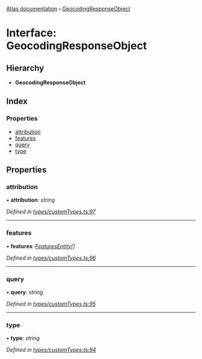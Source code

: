 [Atlas documentation](../globals.md) › [GeocodingResponseObject](geocodingresponseobject.md)

# Interface: GeocodingResponseObject

## Hierarchy

* **GeocodingResponseObject**

## Index

### Properties

* [attribution](geocodingresponseobject.md#attribution)
* [features](geocodingresponseobject.md#features)
* [query](geocodingresponseobject.md#query)
* [type](geocodingresponseobject.md#type)

## Properties

###  attribution

• **attribution**: *string*

*Defined in [types/customTypes.ts:97](https://github.com/chronark/atlas/blob/11701e8/src/types/customTypes.ts#L97)*

___

###  features

• **features**: *[FeaturesEntity](featuresentity.md)[]*

*Defined in [types/customTypes.ts:96](https://github.com/chronark/atlas/blob/11701e8/src/types/customTypes.ts#L96)*

___

###  query

• **query**: *string*

*Defined in [types/customTypes.ts:95](https://github.com/chronark/atlas/blob/11701e8/src/types/customTypes.ts#L95)*

___

###  type

• **type**: *string*

*Defined in [types/customTypes.ts:94](https://github.com/chronark/atlas/blob/11701e8/src/types/customTypes.ts#L94)*

